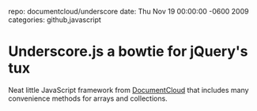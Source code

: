 repo: documentcloud/underscore
date: Thu Nov 19 00:00:00 -0600 2009
categories: github,javascript

#  Underscore.js a bowtie for jQuery's tux

Neat little JavaScript framework from [DocumentCloud](http://documentcloud.org) that includes many convenience methods for arrays and collections.
